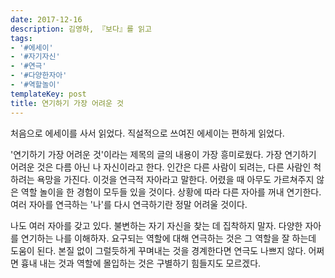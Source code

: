 ```yaml
---
date: 2017-12-16
description: 김영하, 『보다』를 읽고
tags:
- '#에세이'
- '#자기자신'
- '#연극'
- '#다양한자아'
- '#역할놀이'
templateKey: post
title: 연기하기 가장 어려운 것
---
```


처음으로 에세이를 사서 읽었다. 직설적으로 쓰여진 에세이는 편하게 읽었다.

'연기하기 가장 어려운 것'이라는 제목의 글의 내용이 가장 흥미로웠다. 가장 연기하기 어려운 것은 다름 아닌 나 자신이라고 한다. 인간은 다른 사람이 되려는, 다른 사람인 척하려는 욕망을 가진다. 이것을 연극적 자아라고 말한다. 어렸을 때 아무도 가르쳐주지 않은 역할 놀이을 한 경험이 모두들 있을 것이다. 상황에 따라 다른 자아를 꺼내 연기한다. 여러 자아를 연극하는 '나'를 다시 연극하기란 정말 어려울 것이다.

나도 여러 자아를 갖고 있다. 불변하는 자기 자신을 찾는 데 집착하지 말자. 다양한 자아를 연기하는 나를 이해하자. 요구되는 역할에 대해 연극하는 것은 그 역할을 잘 하는데 도움이 된다. 본질 없이 그럴듯하게 꾸며내는 것을 경계한다면 연극도 나쁘지 않다. 어쩌면 흉내 내는 것과 역할에 몰입하는 것은 구별하기 힘들지도 모르겠다.